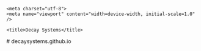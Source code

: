 <!DOCTYPE html>
<html lang="en">
<head>

	<meta charset="utf-8">
	<meta name="viewport" content="width=device-width, initial-scale=1.0" />
	
	<title>Decay Systems</title>
	
</head>
<body>

</body>
</html>
# decaysystems.github.io
